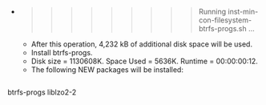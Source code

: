 * >>>>>>>>> Running inst-min-con-filesystem-btrfs-progs.sh ...
  * After this operation, 4,232 kB of additional disk space will be used.
  * Install btrfs-progs.
  * Disk size = 1130608K. Space Used = 5636K. Runtime = 00:00:00:12.
  * The following NEW packages will be installed:
  ```bash
btrfs-progs liblzo2-2
  ```
